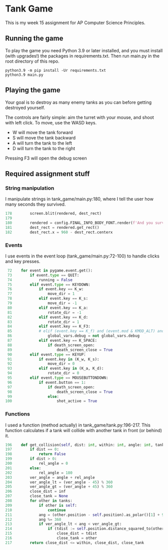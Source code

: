 # Tank Game

This is my week 15 assignment for AP Computer Science Principles.

## Running the game

To play the game you need Python 3.9 or later installed, and you must install (with upgrades!) the packages in requirements.txt.
Then run main.py in the root directory of this repo.

```shell
python3.9 -m pip install -Ur requirements.txt
python3.9 main.py
```

## Playing the game

Your goal is to destroy as many enemy tanks as you can before getting destroyed yourself.

The controls are fairly simple: aim the turret with your mouse, and shoot with left click. To move, use the WASD keys.

+ W will move the tank forward
+ S will move the tank backward
+ A will turn the tank to the left
+ D will turn the tank to the right

Pressing F3 will open the debug screen

## Required assignment stuff

### String manipulation

I manipulate strings in tank_game/main.py:180, where I tell the user how many seconds they survived.

```python
178        screen.blit(rendered, dest_rect)
179
180        rendered = config.FINAL_INFO_BODY_FONT.render(f'And you survived for {global_vars.time_lasted:.3f} seconds', True, 'darkgreen')
181        dest_rect = rendered.get_rect()
182        dest_rect.x = 960 - dest_rect.centerx
```

### Events

I use events in the event loop (tank_game/main.py:72-100) to handle clicks and key presses.

```python
 72    for event in pygame.event.get():
 73        if event.type == QUIT:
 74            running = False
 75        elif event.type == KEYDOWN:
 76            if event.key == K_w:
 77                move_dir = 1
 78            elif event.key == K_s:
 79                move_dir = -1
 80            elif event.key == K_a:
 81                rotate_dir = -1
 82            elif event.key == K_d:
 83                rotate_dir = 1
 84            elif event.key == K_F3:
 85            # elif (event.key == K_f) and (event.mod & KMOD_ALT) and (event.mod & KMOD_SHIFT):
 86                global_vars.debug = not global_vars.debug
 87            elif event.key == K_SPACE:
 88                if death_screen_open:
 89                    death_screen_close = True
 90        elif event.type == KEYUP:
 91            if event.key in (K_w, K_s):
 92                move_dir = 0
 93            elif event.key in (K_a, K_d):
 94                rotate_dir = 0
 95        elif event.type == MOUSEBUTTONDOWN:
 96            if event.button == 1:
 97                if death_screen_open:
 98                    death_screen_close = True
 99                else:
100                    shot_active = True
```

### Functions

I used a function (method actually) in tank_game/tank.py:196-217. This function calculates if a tank will collide with another tank in front (or behind) it.

```python
196    def get_collision(self, dist: int, within: int, angle: int, tanks: list[Tank]) -> tuple[bool, float, Tank]:
197        if dist == 0:
198            return False
199        if dist > 0:
200            rel_angle = 0
201        else:
202            rel_angle = 180
203        ver_angle = angle + rel_angle
204        ver_angle_lt = (ver_angle - 45) % 360
205        ver_angle_gt = (ver_angle + 45) % 360
206        close_dist = inf
207        close_tank = None
208        for other in tanks:
209            if other is self:
210                continue
211            ang = (other.position - self.position).as_polar()[1] + 90
212            ang %= 360
213            if ver_angle_lt < ang < ver_angle_gt:
214                if (tdist := self.position.distance_squared_to(other.position)) < close_dist:
215                    close_dist = tdist
216                    close_tank = other
217        return close_dist <= within, close_dist, close_tank
```
